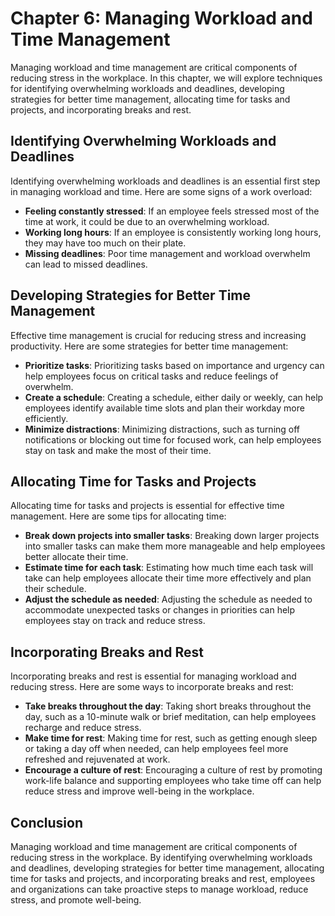 Chapter 6: Managing Workload and Time Management
================================================

Managing workload and time management are critical components of reducing stress in the workplace. In this chapter, we will explore techniques for identifying overwhelming workloads and deadlines, developing strategies for better time management, allocating time for tasks and projects, and incorporating breaks and rest.

Identifying Overwhelming Workloads and Deadlines
------------------------------------------------

Identifying overwhelming workloads and deadlines is an essential first step in managing workload and time. Here are some signs of a work overload:

* **Feeling constantly stressed**: If an employee feels stressed most of the time at work, it could be due to an overwhelming workload.
* **Working long hours**: If an employee is consistently working long hours, they may have too much on their plate.
* **Missing deadlines**: Poor time management and workload overwhelm can lead to missed deadlines.

Developing Strategies for Better Time Management
------------------------------------------------

Effective time management is crucial for reducing stress and increasing productivity. Here are some strategies for better time management:

* **Prioritize tasks**: Prioritizing tasks based on importance and urgency can help employees focus on critical tasks and reduce feelings of overwhelm.
* **Create a schedule**: Creating a schedule, either daily or weekly, can help employees identify available time slots and plan their workday more efficiently.
* **Minimize distractions**: Minimizing distractions, such as turning off notifications or blocking out time for focused work, can help employees stay on task and make the most of their time.

Allocating Time for Tasks and Projects
--------------------------------------

Allocating time for tasks and projects is essential for effective time management. Here are some tips for allocating time:

* **Break down projects into smaller tasks**: Breaking down larger projects into smaller tasks can make them more manageable and help employees better allocate their time.
* **Estimate time for each task**: Estimating how much time each task will take can help employees allocate their time more effectively and plan their schedule.
* **Adjust the schedule as needed**: Adjusting the schedule as needed to accommodate unexpected tasks or changes in priorities can help employees stay on track and reduce stress.

Incorporating Breaks and Rest
-----------------------------

Incorporating breaks and rest is essential for managing workload and reducing stress. Here are some ways to incorporate breaks and rest:

* **Take breaks throughout the day**: Taking short breaks throughout the day, such as a 10-minute walk or brief meditation, can help employees recharge and reduce stress.
* **Make time for rest**: Making time for rest, such as getting enough sleep or taking a day off when needed, can help employees feel more refreshed and rejuvenated at work.
* **Encourage a culture of rest**: Encouraging a culture of rest by promoting work-life balance and supporting employees who take time off can help reduce stress and improve well-being in the workplace.

Conclusion
----------

Managing workload and time management are critical components of reducing stress in the workplace. By identifying overwhelming workloads and deadlines, developing strategies for better time management, allocating time for tasks and projects, and incorporating breaks and rest, employees and organizations can take proactive steps to manage workload, reduce stress, and promote well-being.
